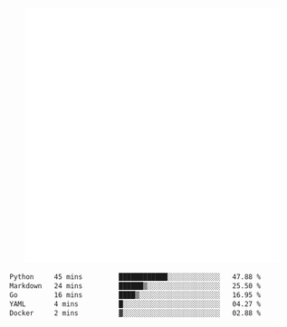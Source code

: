 <div align="center">
    <a href="https://konst.fish">
        <img src="https://raw.githubusercontent.com/konstfish/konstfish/master/fish.svg" alt="Logo" width="450"/>
    </a>
</div>

<!--START_SECTION:waka-->
```text
Python     45 mins         ████████████░░░░░░░░░░░░░   47.88 % 
Markdown   24 mins         ██████▒░░░░░░░░░░░░░░░░░░   25.50 % 
Go         16 mins         ████▒░░░░░░░░░░░░░░░░░░░░   16.95 % 
YAML       4 mins          █░░░░░░░░░░░░░░░░░░░░░░░░   04.27 % 
Docker     2 mins          ▓░░░░░░░░░░░░░░░░░░░░░░░░   02.88 % 
```
<!--END_SECTION:waka-->
